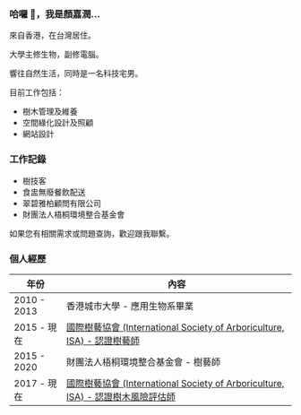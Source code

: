 ### 哈囉 👋，我是顏嘉潤...

來自香港，在台灣居住。

大學主修生物，副修電腦。

響往自然生活，同時是一名科技宅男。

目前工作包括：
- 樹木管理及維養
- 空間綠化設計及照顧
- 網站設計

### 工作記錄
- 樹技客
- 食盅無廢餐飲配送
- 翠碧雅柏顧問有限公司
- 財團法人梧桐環境整合基金會

如果您有相關需求或問題查詢，歡迎跟我聯繫。

### 個人經歷
|年份|內容|
| ----------- | ----------- |
|2010 - 2013|香港城市大學 - 應用生物系畢業|
|2015 - 現在|[國際樹藝協會 (International Society of Arboriculture, ISA) - 認證樹藝師](https://certificates.isa-arbor.com/4e808491-d4df-4104-a2eb-0d8f13800d15?record_view=true)|
|2015 - 2020|財團法人梧桐環境整合基金會 - 樹藝師|
|2017 - 現在|[國際樹藝協會 (International Society of Arboriculture, ISA) - 認證樹木風險評估師](https://certificates.isa-arbor.com/cd20c83c-cfab-4d58-8ed0-c99951ea7827?record_view=true)|
